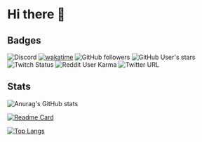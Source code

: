 # Hi there 👋
## Badges

![Discord](https://img.shields.io/discord/818449610090741771)
[![wakatime](https://wakatime.com/badge/user/f80f0750-f2e7-475a-a857-7e891df542a1.svg)](https://wakatime.com/@f80f0750-f2e7-475a-a857-7e891df542a1)
![GitHub followers](https://img.shields.io/github/followers/vivimouret29)
![GitHub User's stars](https://img.shields.io/github/stars/vivimouret29)
![Twitch Status](https://img.shields.io/twitch/status/daftmob)
![Reddit User Karma](https://img.shields.io/reddit/user-karma/combined/NumerousBreakfast119)
![Twitter URL](https://img.shields.io/twitter/url?url=https%3A%2F%2Ftwitter.com%2Fjustviivs)

## Stats

![Anurag's GitHub stats](https://github-readme-stats.vercel.app/api?username=vivimouret29&show_icons=true&theme=dark)

[![Readme Card](https://github-readme-stats.vercel.app/api/pin/?username=vivimouret29&repo=bot_discord&theme=dark)](https://github.com/anuraghazra/github-readme-stats)

[![Top Langs](https://github-readme-stats.vercel.app/api/top-langs/?username=vivimouret29&langs_count=10&theme=dark&layout=compact)](https://github.com/anuraghazra/github-readme-stats)

<!--
**vivimouret29/vivimouret29** is a ✨ _special_ ✨ repository because its `README.md` (this file) appears on your GitHub profile.

Here are some ideas to get you started:

- 🔭 I’m currently working on ...
- 🌱 I’m currently learning ...
- 👯 I’m looking to collaborate on ...
- 🤔 I’m looking for help with ...
- 💬 Ask me about ...
- 📫 How to reach me: ...
- 😄 Pronouns: ...
- ⚡ Fun fact: ...
-->
